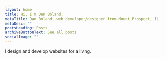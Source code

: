 ```yaml
---
layout: home
title: Hi, I'm Dan Boland.
metaTitle: Dan Boland, web developer/designer from Mount Prospect, IL (Chicago)
metaDesc: ""
postsHeading: Posts
archiveButtonText: See all posts
socialImage: ""
---
```

I design and develop websites for a living.